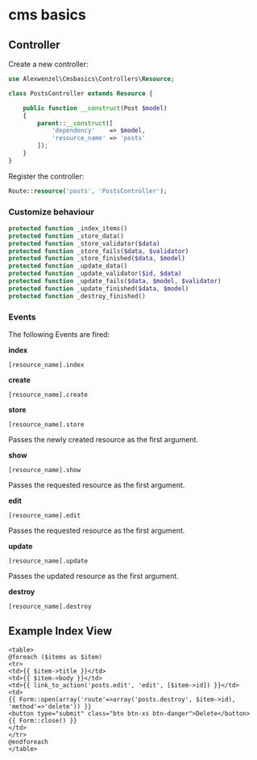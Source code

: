 # cms basics

## Controller

Create a new controller:

````php
use Alexwenzel\Cmsbasics\Controllers\Resource;

class PostsController extends Resource {

    public function __construct(Post $model)
    {
        parent::__construct([
            'dependency'    => $model,
            'resource_name' => 'posts'
        ]);
    }
}
````

Register the controller:

````php
Route::resource('posts', 'PostsController');
````

### Customize behaviour

````php
protected function _index_items()
protected function _store_data()
protected function _store_validator($data)
protected function _store_fails($data, $validator)
protected function _store_finished($data, $model)
protected function _update_data()
protected function _update_validator($id, $data)
protected function _update_fails($data, $model, $validator)
protected function _update_finished($data, $model)
protected function _destroy_finished()
````

### Events

The following Events are fired:

**index**

````
[resource_name].index
````

**create**

````
[resource_name].create
````

**store**

````
[resource_name].store
````

Passes the newly created resource as the first argument.

**show**

````
[resource_name].show
````

Passes the requested resource as the first argument.

**edit**

````
[resource_name].edit
````

Passes the requested resource as the first argument.

**update**

````
[resource_name].update
````

Passes the updated resource as the first argument.

**destroy**

````
[resource_name].destroy
````

## Example Index View

````
<table>
@foreach ($items as $item)
<tr>
<td>{{ $item->title }}</td>
<td>{{ $item->body }}</td>
<td>{{ link_to_action('posts.edit', 'edit', [$item->id]) }}</td>
<td>
{{ Form::open(array('route'=>array('posts.destroy', $item->id), 'method'=>'delete')) }}
<button type="submit" class="btn btn-xs btn-danger">Delete</button>
{{ Form::close() }}
</td>
</tr>
@endforeach
</table>
````
